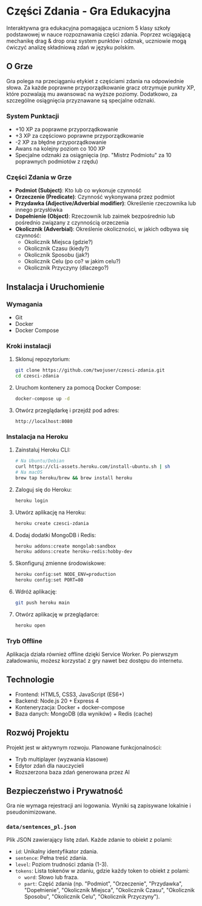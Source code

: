 # Części Zdania - Gra Edukacyjna

Interaktywna gra edukacyjna pomagająca uczniom 5 klasy szkoły podstawowej w nauce rozpoznawania części zdania. Poprzez wciągającą mechanikę drag & drop oraz system punktów i odznak, uczniowie mogą ćwiczyć analizę składniową zdań w języku polskim.

## O Grze

Gra polega na przeciąganiu etykiet z częściami zdania na odpowiednie słowa. Za każde poprawne przyporządkowanie gracz otrzymuje punkty XP, które pozwalają mu awansować na wyższe poziomy. Dodatkowo, za szczególne osiągnięcia przyznawane są specjalne odznaki.

### System Punktacji

- +10 XP za poprawne przyporządkowanie
- +3 XP za częściowo poprawne przyporządkowanie
- -2 XP za błędne przyporządkowanie
- Awans na kolejny poziom co 100 XP
- Specjalne odznaki za osiągnięcia (np. "Mistrz Podmiotu" za 10 poprawnych podmiotów z rzędu)

### Części Zdania w Grze

* **Podmiot (Subject)**: Kto lub co wykonuje czynność
* **Orzeczenie (Predicate)**: Czynność wykonywana przez podmiot
* **Przydawka (Adjective/Adverbial modifier)**: Określenie rzeczownika lub innego przysłówka
* **Dopełnienie (Object)**: Rzeczownik lub zaimek bezpośrednio lub pośrednio związany z czynnością orzeczenia
* **Okolicznik (Adverbial)**: Określenie okoliczności, w jakich odbywa się czynność:
  - Okolicznik Miejsca (gdzie?)
  - Okolicznik Czasu (kiedy?)
  - Okolicznik Sposobu (jak?)
  - Okolicznik Celu (po co? w jakim celu?)
  - Okolicznik Przyczyny (dlaczego?)

## Instalacja i Uruchomienie

### Wymagania
- Git
- Docker
- Docker Compose

### Kroki instalacji

1. Sklonuj repozytorium:
   ```bash
   git clone https://github.com/twojuser/czesci-zdania.git
   cd czesci-zdania
   ```

2. Uruchom kontenery za pomocą Docker Compose:
   ```bash
   docker-compose up -d
   ```

3. Otwórz przeglądarkę i przejdź pod adres:
   ```
   http://localhost:8080
   ```

### Instalacja na Heroku

1. Zainstaluj Heroku CLI:
   ```bash
   # Na Ubuntu/Debian
   curl https://cli-assets.heroku.com/install-ubuntu.sh | sh
   # Na macOS
   brew tap heroku/brew && brew install heroku
   ```

2. Zaloguj się do Heroku:
   ```bash
   heroku login
   ```

3. Utwórz aplikację na Heroku:
   ```bash
   heroku create czesci-zdania
   ```

4. Dodaj dodatki MongoDB i Redis:
   ```bash
   heroku addons:create mongolab:sandbox
   heroku addons:create heroku-redis:hobby-dev
   ```

5. Skonfiguruj zmienne środowiskowe:
   ```bash
   heroku config:set NODE_ENV=production
   heroku config:set PORT=80
   ```

6. Wdróż aplikację:
   ```bash
   git push heroku main
   ```

7. Otwórz aplikację w przeglądarce:
   ```bash
   heroku open
   ```

### Tryb Offline

Aplikacja działa również offline dzięki Service Worker. Po pierwszym załadowaniu, możesz korzystać z gry nawet bez dostępu do internetu.

## Technologie

- Frontend: HTML5, CSS3, JavaScript (ES6+)
- Backend: Node.js 20 + Express 4
- Konteneryzacja: Docker + docker-compose
- Baza danych: MongoDB (dla wyników) + Redis (cache)

## Rozwój Projektu

Projekt jest w aktywnym rozwoju. Planowane funkcjonalności:
- Tryb multiplayer (wyzwania klasowe)
- Edytor zdań dla nauczycieli
- Rozszerzona baza zdań generowana przez AI

## Bezpieczeństwo i Prywatność

Gra nie wymaga rejestracji ani logowania. Wyniki są zapisywane lokalnie i pseudonimizowane.

### `data/sentences_pl.json`

Plik JSON zawierający listę zdań. Każde zdanie to obiekt z polami:

*   `id`: Unikalny identyfikator zdania.
*   `sentence`: Pełna treść zdania.
*   `level`: Poziom trudności zdania (1-3).
*   `tokens`: Lista tokenów w zdaniu, gdzie każdy token to obiekt z polami:
    *   `word`: Słowo lub fraza.
    *   `part`: Część zdania (np. "Podmiot", "Orzeczenie", "Przydawka", "Dopełnienie", "Okolicznik Miejsca", "Okolicznik Czasu", "Okolicznik Sposobu", "Okolicznik Celu", "Okolicznik Przyczyny"). 